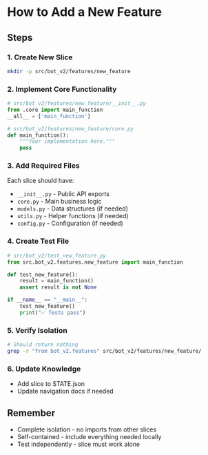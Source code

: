 # How to Add a New Feature

## Steps

### 1. Create New Slice
```bash
mkdir -p src/bot_v2/features/new_feature
```

### 2. Implement Core Functionality
```python
# src/bot_v2/features/new_feature/__init__.py
from .core import main_function
__all__ = ['main_function']

# src/bot_v2/features/new_feature/core.py
def main_function():
    """Your implementation here."""
    pass
```

### 3. Add Required Files
Each slice should have:
- `__init__.py` - Public API exports
- `core.py` - Main business logic
- `models.py` - Data structures (if needed)
- `utils.py` - Helper functions (if needed)
- `config.py` - Configuration (if needed)

### 4. Create Test File
```python
# src/bot_v2/test_new_feature.py
from src.bot_v2.features.new_feature import main_function

def test_new_feature():
    result = main_function()
    assert result is not None

if __name__ == "__main__":
    test_new_feature()
    print("✅ Tests pass")
```

### 5. Verify Isolation
```bash
# Should return nothing
grep -r "from bot_v2.features" src/bot_v2/features/new_feature/
```

### 6. Update Knowledge
- Add slice to STATE.json
- Update navigation docs if needed

## Remember
- Complete isolation - no imports from other slices
- Self-contained - include everything needed locally
- Test independently - slice must work alone